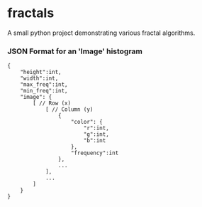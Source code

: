 fractals
========
A small python project demonstrating various fractal algorithms.

### JSON Format for an 'Image' histogram

	{
		"height":int,
		"width":int,
		"max_freq":int,
		"min_freq":int,
		"image": {
			[ // Row (x)
				[ // Column (y)
					{
						"color": {
							"r":int,
							"g":int,
							"b":int
						},
						"frequency":int
					},
					...
				],
				...
			]
		}
	}
